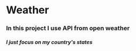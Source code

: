 # Weather 
### In this project I use API from open weather  
##### I just focus on my country's states  


